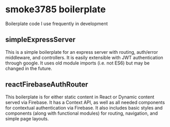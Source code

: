 # smoke3785 boilerplate

Boilerplate code I use frequently in development

## simpleExpressServer

This is a simple boilerplate for an express server with routing, auth/error middleware, and controllers. It is easily extensible with JWT authentication through google. It uses old module imports (i.e. not ES6) but may be changed in the future.

## reactFirebaseAuthRouter

This boilerplate is for either static content in React or Dynamic content served via Firebase. It has a Context API, as well as all needed components for contextual authentication via Firebase. It also includes basic styles and components (along with functional modules) for routing, navigation, and simple page layouts.
